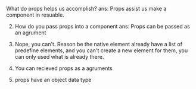 What do props helps us accomplish?
ans: Props assist us make a component in resuable.

2. How do you pass props into a component
   ans: Props can be passed as an agrument

3. Nope, you can't. Reason be the native element already have a list of predefine
   elements, and you can't create a new element for them, you can only used what is
   already there.

4. You can recieved props as a agruments

5. props have an object data type
